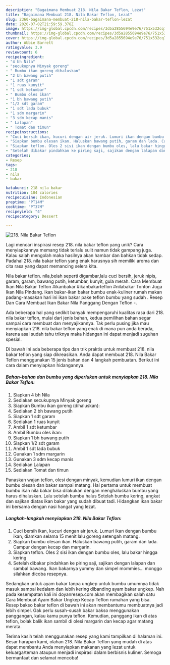 ```yaml
---
description: "Bagaimana Membuat 218. Nila Bakar Teflon, Lezat"
title: "Bagaimana Membuat 218. Nila Bakar Teflon, Lezat"
slug: 2360-bagaimana-membuat-218-nila-bakar-teflon-lezat
date: 2020-07-02T21:59:59.378Z
image: https://img-global.cpcdn.com/recipes/3d5a2855694e9e76/751x532cq70/218-nila-bakar-teflon-foto-resep-utama.jpg
thumbnail: https://img-global.cpcdn.com/recipes/3d5a2855694e9e76/751x532cq70/218-nila-bakar-teflon-foto-resep-utama.jpg
cover: https://img-global.cpcdn.com/recipes/3d5a2855694e9e76/751x532cq70/218-nila-bakar-teflon-foto-resep-utama.jpg
author: Abbie Barrett
ratingvalue: 3.9
reviewcount: 6
recipeingredient:
- "4 bh Nila"
- "secukupnya Minyak goreng"
- " Bumbu ikan goreng dihaluskan"
- "2 bh bawang putih"
- "1 sdt garam"
- "1 ruas kunyit"
- "1 sdt ketumbar"
- " Bumbu oles ikan"
- "1 bh bawang putih"
- "1/2 sdt garam"
- "1 sdt lada bubuk"
- "1 sdm margarin"
- "3 sdm kecap manis"
- " Lalapan"
- " Tomat dan timun"
recipeinstructions:
- "Cuci bersih ikan, kucuri dengan air jeruk. Lumuri ikan dengan bumbu ikan, diamkan selama 15 menit lalu goreng setengah matang."
- "Siapkan bumbu olesan ikan. Haluskan bawang putih, garam dan lada. Campur dengan kecap dan margarin."
- "Siapkan teflon. Oles 2 sisi ikan dengan bumbu oles, lalu bakar hingga kering"
- "Setelah dibakar pindahkan ke piring saji, sajikan dengan lalapan dan sambal bawang. Ikan bakarnya yummy dan simpel mommies... monggo silahkan dicoba resepnya."
categories:
- Resep
tags:
- 218
- nila
- bakar

katakunci: 218 nila bakar 
nutrition: 104 calories
recipecuisine: Indonesian
preptime: "PT14M"
cooktime: "PT37M"
recipeyield: "4"
recipecategory: Dessert

---
```



![218. Nila Bakar Teflon](https://img-global.cpcdn.com/recipes/3d5a2855694e9e76/751x532cq70/218-nila-bakar-teflon-foto-resep-utama.jpg)

Lagi mencari inspirasi resep 218. nila bakar teflon yang unik? Cara menyiapkannya memang tidak terlalu sulit namun tidak gampang juga. Kalau salah mengolah maka hasilnya akan hambar dan bahkan tidak sedap. Padahal 218. nila bakar teflon yang enak harusnya sih memiliki aroma dan cita rasa yang dapat memancing selera kita.

Nila bakar teflon. nila,belah seperti digambar,lalu cuci bersih, jeruk nipis, garam, garam, bawang putih, ketumbar, kunyit, gula merah. Cara Membuat Ikan Nila Bakar Teflon #ikanbakar #ikanbakarteflon #nilabakar Tonton Juga Ikan Nila Pindang. ikan bakar-ikan bakar bumbu enak-kuliner rumah makan padang-masakan hari ini ikan bakar pake teflon bumbu yang sudah . Resep Dan Cara Membuat Ikan Bakar Nila Panggang Dengan Teflon -.

Ada beberapa hal yang sedikit banyak mempengaruhi kualitas rasa dari 218. nila bakar teflon, mulai dari jenis bahan, kedua pemilihan bahan segar sampai cara membuat dan menyajikannya. Tak perlu pusing jika mau menyiapkan 218. nila bakar teflon yang enak di mana pun anda berada, karena asal sudah tahu triknya maka hidangan ini dapat menjadi suguhan spesial.


Di bawah ini ada beberapa tips dan trik praktis untuk membuat 218. nila bakar teflon yang siap dikreasikan. Anda dapat membuat 218. Nila Bakar Teflon menggunakan 15 jenis bahan dan 4 langkah pembuatan. Berikut ini cara dalam menyiapkan hidangannya.

<!--inarticleads1-->

##### Bahan-bahan dan bumbu yang diperlukan untuk menyiapkan 218. Nila Bakar Teflon:

1. Siapkan 4 bh Nila
1. Sediakan secukupnya Minyak goreng
1. Siapkan  Bumbu ikan goreng (dihaluskan):
1. Sediakan 2 bh bawang putih
1. Siapkan 1 sdt garam
1. Sediakan 1 ruas kunyit
1. Ambil 1 sdt ketumbar
1. Ambil  Bumbu oles ikan:
1. Siapkan 1 bh bawang putih
1. Siapkan 1/2 sdt garam
1. Ambil 1 sdt lada bubuk
1. Gunakan 1 sdm margarin
1. Gunakan 3 sdm kecap manis
1. Sediakan  Lalapan
1. Sediakan  Tomat dan timun


Panaskan wajan teflon, olesi dengan minyak, kemudian lumuri ikan dengan bumbu olesan dan bakar sampai matang. Hal pertama untuk membuat bumbu ikan nila bakar bisa dilakukan dengan menghaluskan bumbu yang harus dihaluskan. Lalu setelah bumbu halus Setelah bumbu kering, angkat dan sajikan diatas ikan bakar yang sudah dibuat tadi. Hidangkan ikan bakar ini bersama dengan nasi hangat yang lezat. 

<!--inarticleads2-->

##### Langkah-langkah menyiapkan 218. Nila Bakar Teflon:

1. Cuci bersih ikan, kucuri dengan air jeruk. Lumuri ikan dengan bumbu ikan, diamkan selama 15 menit lalu goreng setengah matang.
1. Siapkan bumbu olesan ikan. Haluskan bawang putih, garam dan lada. Campur dengan kecap dan margarin.
1. Siapkan teflon. Oles 2 sisi ikan dengan bumbu oles, lalu bakar hingga kering
1. Setelah dibakar pindahkan ke piring saji, sajikan dengan lalapan dan sambal bawang. Ikan bakarnya yummy dan simpel mommies... monggo silahkan dicoba resepnya.


Sedangkan untuk ayam bakar tanpa ungkep untuk bumbu umumnya tidak masuk sampai kedalam dan lebih kering dibanding ayam bakar ungkep. Nah pada kesempatan kali ini doyanresep.com akan membagikan salah satu Cara Membuat Ayam Bakar Ungkep Kecap Teflon rumahan yang bisa. Resep bakso bakar teflon di bawah ini akan membantumu membuatnya jadi lebih simpel. Gak perlu susah-susah bakar bakso menggunakan panggangan, kalau kamu punya teflon. Kemudian, panggang ikan di atas teflon, bolak balik ikan sambil di olesi margarin dan kecap agar matang merata. 

Terima kasih telah menggunakan resep yang kami tampilkan di halaman ini. Besar harapan kami, olahan 218. Nila Bakar Teflon yang mudah di atas dapat membantu Anda menyiapkan makanan yang lezat untuk keluarga/teman ataupun menjadi inspirasi dalam berbisnis kuliner. Semoga bermanfaat dan selamat mencoba!
